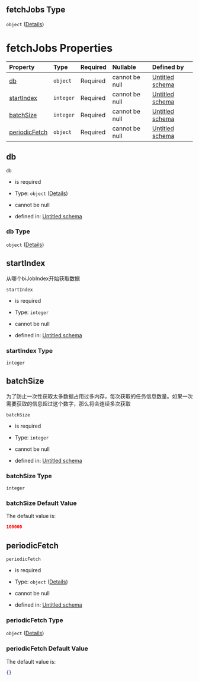 ## fetchJobs Type

`object` ([Details](definition-properties-fetchjobs.md))

# fetchJobs Properties

| Property                        | Type      | Required | Nullable       | Defined by                                                                                                                                |
| :------------------------------ | :-------- | :------- | :------------- | :---------------------------------------------------------------------------------------------------------------------------------------- |
| [db](#db)                       | `object`  | Required | cannot be null | [Untitled schema](definition-properties-fetchjobs-properties-db.md "undefined#/properties/fetchJobs/properties/db")                       |
| [startIndex](#startindex)       | `integer` | Required | cannot be null | [Untitled schema](definition-properties-fetchjobs-properties-startindex.md "undefined#/properties/fetchJobs/properties/startIndex")       |
| [batchSize](#batchsize)         | `integer` | Required | cannot be null | [Untitled schema](definition-properties-fetchjobs-properties-batchsize.md "undefined#/properties/fetchJobs/properties/batchSize")         |
| [periodicFetch](#periodicfetch) | `object`  | Required | cannot be null | [Untitled schema](definition-properties-fetchjobs-properties-periodicfetch.md "undefined#/properties/fetchJobs/properties/periodicFetch") |

## db



`db`

*   is required

*   Type: `object` ([Details](definition-properties-fetchjobs-properties-db.md))

*   cannot be null

*   defined in: [Untitled schema](definition-properties-fetchjobs-properties-db.md "undefined#/properties/fetchJobs/properties/db")

### db Type

`object` ([Details](definition-properties-fetchjobs-properties-db.md))

## startIndex

从哪个biJobIndex开始获取数据

`startIndex`

*   is required

*   Type: `integer`

*   cannot be null

*   defined in: [Untitled schema](definition-properties-fetchjobs-properties-startindex.md "undefined#/properties/fetchJobs/properties/startIndex")

### startIndex Type

`integer`

## batchSize

为了防止一次性获取太多数据占用过多内存，每次获取的任务信息数量。如果一次需要获取的信息超过这个数字，那么将会连续多次获取

`batchSize`

*   is required

*   Type: `integer`

*   cannot be null

*   defined in: [Untitled schema](definition-properties-fetchjobs-properties-batchsize.md "undefined#/properties/fetchJobs/properties/batchSize")

### batchSize Type

`integer`

### batchSize Default Value

The default value is:

```json
100000
```

## periodicFetch



`periodicFetch`

*   is required

*   Type: `object` ([Details](definition-properties-fetchjobs-properties-periodicfetch.md))

*   cannot be null

*   defined in: [Untitled schema](definition-properties-fetchjobs-properties-periodicfetch.md "undefined#/properties/fetchJobs/properties/periodicFetch")

### periodicFetch Type

`object` ([Details](definition-properties-fetchjobs-properties-periodicfetch.md))

### periodicFetch Default Value

The default value is:

```json
{}
```
